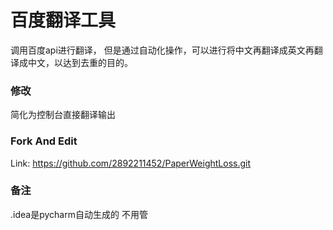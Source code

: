 # 百度翻译工具
调用百度api进行翻译，
但是通过自动化操作，可以进行将中文再翻译成英文再翻译成中文，以达到去重的目的。

### 修改
简化为控制台直接翻译输出

### Fork And Edit
Link: https://github.com/2892211452/PaperWeightLoss.git

### 备注
.idea是pycharm自动生成的 不用管
